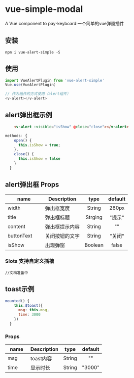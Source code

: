 # vue-simple-modal

A Vue component to pay-keyboard
一个简单的vue弹窗插件

## 安装

```JS
npm i vue-alert-simple -S
```

## 使用

```js
import VueAlertPlugin from 'vue-alert-simple'
Vue.use(VueAlertPlugin)

// 作为组件的方式使用（alert组件）
<v-alert></v-alert>
```

## alert弹出框示例

```html
    <v-alert :visible="isShow" @close="close"></v-alert>
```

```javascript
methods: {
    open() {
      this.isShow = true;
    },
    close() {
      this.isShow = false
    }
  }
```

## alert弹出框 Props

|    name    |    Description   |   type   |default|
| -----------------  | ---------------- | :--------: | :----------: |
| width       | 弹出框宽度 |String| 280px
| title        | 弹出框标题 |Strging | "提示"
| content        | 弹出框提示内容 |String | ""
| buttonText       | 关闭按钮的文字 |String | ”关闭”
| isShow       | 出现弹窗 |Boolean | false

### Slots 支持自定义插槽
```
//文档准备中
```

## toast示例

```javascript
mounted() {
    this.$toast({
      msg: this.msg,
      time: 3000
    })
  }
```

### Props

|    name    |    Description   |   type   |default|
| -----------------  | ---------------- | :--------: | :----------: |
| msg       | toast内容 |String| ""
| time        | 显示时长 |String | "3000"

